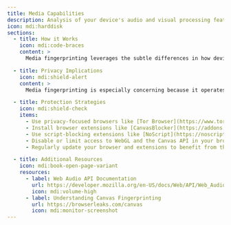 ```yaml
---
title: Media Capabilities
description: Analysis of your device's audio and visual processing features.
icon: mdi:harddisk
sections:
  - title: How it Works
    icon: mdi:code-braces
    content: >
      Media fingerprinting leverages the subtle differences in how devices process multimedia content to create unique identifiers. Techniques such as Canvas fingerprinting and AudioContext fingerprinting involve rendering graphics or processing audio signals and analyzing the output for variations caused by hardware, software, and driver differences. In Canvas fingerprinting, scripts draw hidden images or text using the HTML5 canvas element and extract the rendering data (hashes of the image data). Variations in anti-aliasing, font rendering, and GPU capabilities lead to unique outputs. Similarly, AudioContext fingerprinting generates and processes audio signals through the Web Audio API and analyzes the resulting audio data, which can differ due to hardware and software audio stack differences.

  - title: Privacy Implications
    icon: mdi:shield-alert
    content: >
      Media fingerprinting is especially concerning because it operates silently in the background, often without any visual indicators or the need for user interaction. Since it relies on inherent properties of how a device processes media, it is difficult to prevent without affecting legitimate functionality. These techniques can uniquely identify your device even when traditional privacy measures, such as clearing cookies, using VPNs, or employing private browsing modes, are in place. This makes media fingerprinting a potent tool for persistent tracking.

  - title: Protection Strategies
    icon: mdi:shield-check
    items:
      - Use privacy-focused browsers like [Tor Browser](https://www.torproject.org/), which includes built-in defenses against canvas and audio fingerprinting.
      - Install browser extensions like [CanvasBlocker](https://addons.mozilla.org/en-US/firefox/addon/canvasblocker/) to prevent or spoof canvas and audio fingerprinting attempts.
      - Use script-blocking extensions like [NoScript](https://noscript.net/) or [uMatrix](https://github.com/gorhill/uMatrix) to prevent fingerprinting scripts from running.
      - Disable or limit access to WebGL and the Canvas API in your browser settings or via extensions, bearing in mind that this may affect website functionality.
      - Regularly update your browser and extensions to benefit from the latest privacy protections.

  - title: Additional Resources
    icon: mdi:book-open-page-variant
    resources:
      - label: Web Audio API Documentation
        url: https://developer.mozilla.org/en-US/docs/Web/API/Web_Audio_API
        icon: mdi:volume-high
      - label: Understanding Canvas Fingerprinting
        url: https://browserleaks.com/canvas
        icon: mdi:monitor-screenshot
---
```

